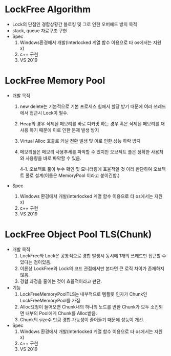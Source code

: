 # LockFree Algorithm



- Lock의 단점인 경합상황간 블로킹 및 그로 인한 오버헤드 방지 목적
- stack, queue 자료구조 구현
- Spec
  1. Windows환경에서 개발(Interlocked 계열 함수 이용으로 타 os에서는 지원 x)
  2. c++ 구현
  3. VS 2019



# LockFree Memory Pool

- 개발 목적

  1. new delete는 기본적으로 기본 프로세스 힙에서 할당 받기 때문에 여러 쓰레드에서 접근시 Lock이 필수.

  2. Heap의 경우 삭제된 메모리를 바로 디커밋 하는 경우 혹은 삭제된 메모리를 재사용 하기 때문에 이로 인한 문제 발생 방지

  3. Virtual Alloc 호출로 커널 전환 발생 및 이로 인한 성능 하락 방지

  4. 메모리풀은 메모리 사용추세를 파악할 수 있지만 오브젝트 풀은 정확한 사용처와 사용량을 바로 파악할 수 있음.

     4-1. 오브젝트 풀이 누수 확인 및 모니터링에 효율적일 것 이라 판단하여 오브젝트 풀로 설계(이름은 MemoryPool 이라고 붙이긴함.)

- Spec
  1. Windows 환경에서 개발(Interlocked 계열 함수 이용으로 타 os에서는 지원 x)
  2. c++ 구현
  3. VS 2019



# LockFree Object Pool TLS(Chunk)

- 개발 목적
  1. LockFree와 Lock은 공통적으로 경합 발생시 동시에 1개의 쓰레드만 접근할 수 있다는 점이있음.
  2. 이론상 LockFree와 Lock의 코드 관점에서만 본다면 큰 로직 차이가 존재하지 않음.
  3. 경합 과정을 줄이는 것이 효율적이라고 판단.
- 기능
  1. LockFreeMemoryPoolTLS는 내부적으로 템플릿 인자가 Chunk인 LockFreeMemoryPool를 가짐
  2. Alloc요청이 들어오면 Chunk내의 하나의 노드를 반환 Chunk가 모두 소진되면 내부의 Pool에게 Chunk를 Alloc받음.
  3. Chunk의 size수 만큼 경합 가능성이 줄어들기 때문에 성능이 개선.
- Spec
  1. Windows 환경에서 개발(Interlocked 계열 함수 이용으로 타 os에서는 지원 x)
  2. c++ 구현
  3. VS 2019
